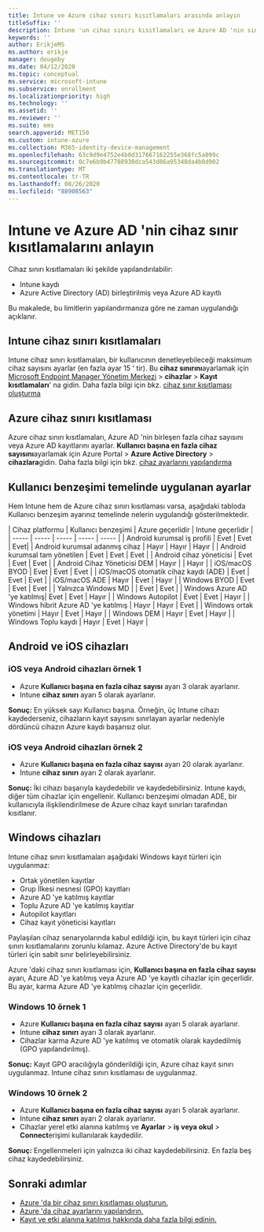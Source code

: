 ```yaml
---
title: Intune ve Azure cihaz sınırı kısıtlamaları arasında anlayın
titleSuffix: ''
description: Intune 'un cihaz sınırı kısıtlamaları ve Azure AD 'nin sınırlandırma kısıtlamaları arasındaki farkları anlayın.
keywords: ''
author: ErikjeMS
ms.author: erikje
manager: dougeby
ms.date: 04/12/2020
ms.topic: conceptual
ms.service: microsoft-intune
ms.subservice: enrollment
ms.localizationpriority: high
ms.technology: ''
ms.assetid: ''
ms.reviewer: ''
ms.suite: ems
search.appverid: MET150
ms.custom: intune-azure
ms.collection: M365-identity-device-management
ms.openlocfilehash: 63c9d9e4752e4b0d317667162255e368fc5a099c
ms.sourcegitcommit: 0c7e6b9b47788930dca543d86a95348da4b0d902
ms.translationtype: MT
ms.contentlocale: tr-TR
ms.lasthandoff: 08/26/2020
ms.locfileid: "88908563"
---
```

# <a name="understand-intune-and-azure-ads-device-limit-restrictions"></a>Intune ve Azure AD 'nin cihaz sınır kısıtlamalarını anlayın

Cihaz sınırı kısıtlamaları iki şekilde yapılandırılabilir:
- Intune kaydı
- Azure Active Directory (AD) birleştirilmiş veya Azure AD kayıtlı

Bu makalede, bu limitlerin yapılandırmanıza göre ne zaman uygulandığı açıklanır.

## <a name="intune-device-limit-restrictions"></a>Intune cihaz sınırı kısıtlamaları

Intune cihaz sınırı kısıtlamaları, bir kullanıcının denetleyebileceği maksimum cihaz sayısını ayarlar (en fazla ayar 15 ' tir). Bu **cihaz sınırını**ayarlamak için [Microsoft Endpoint Manager Yönetim Merkezi](https://go.microsoft.com/fwlink/?linkid=2109431)  >  **cihazlar**  >  **Kayıt kısıtlamaları**' na gidin. Daha fazla bilgi için bkz. [cihaz sınır kısıtlaması oluşturma](enrollment-restrictions-set.md#create-a-device-limit-restriction)

## <a name="azure-device-limit-restriction"></a>Azure cihaz sınırı kısıtlaması

Azure cihaz sınırı kısıtlamaları, Azure AD 'nin birleşen fazla cihaz sayısını veya Azure AD kayıtlarını ayarlar. **Kullanıcı başına en fazla cihaz sayısını**ayarlamak için Azure Portal > **Azure Active Directory**  >  **cihazlara**gidin. Daha fazla bilgi için bkz. [cihaz ayarlarını yapılandırma](/azure/active-directory/devices/device-management-azure-portal)

## <a name="settings-applied-based-on-user-affinity"></a>Kullanıcı benzeşimi temelinde uygulanan ayarlar

Hem Intune hem de Azure cihaz sınırı kısıtlaması varsa, aşağıdaki tabloda Kullanıcı benzeşim ayarınız temelinde nelerin uygulandığı gösterilmektedir.

| Cihaz platformu | Kullanıcı benzeşimi | Azure geçerlidir | Intune geçerlidir |
| ----- | ----- | ----- | ----- | ----- |
| Android kurumsal iş profili | Evet | Evet | Evet|
| Android kurumsal adanmış cihaz | Hayır | Hayır | Hayır |
| Android kurumsal tam yönetilen | Evet | Evet | Evet |
| Android cihaz yöneticisi | Evet | Evet | Evet |
| Android Cihaz Yöneticisi DEM | Hayır | | Hayır | 
| iOS/macOS BYOD | Evet | Evet | Evet |
| iOS/macOS otomatik cihaz kaydı (ADE) | Evet | Evet | Evet |
| iOS/macOS ADE | Hayır | Evet | Hayır |
| Windows BYOD | Evet | Evet | Evet |
| Yalnızca Windows MD | | Evet | Evet |
| Windows Azure AD 'ye katılmış| Evet | Evet | Hayır |
| Windows Autopilot | Evet | Evet | Hayır |
| Windows hibrit Azure AD 'ye katılmış | Hayır | Hayır | Evet |
| Windows ortak yönetimi | Hayır | Evet | Hayır |
| Windows DEM | Hayır | Evet | Hayır |
| Windows Toplu kaydı | Hayır | Evet | Hayır |


## <a name="android-and-ios-devices"></a>Android ve iOS cihazları

### <a name="ios-or-android-devices-example-1"></a>iOS veya Android cihazları örnek 1

- Azure **Kullanıcı başına en fazla cihaz sayısı** ayarı 3 olarak ayarlanır.
- Intune **cihaz sınırı** ayarı 5 olarak ayarlanır.
 
**Sonuç:** En yüksek sayı Kullanıcı başına. Örneğin, üç Intune cihazı kaydederseniz, cihazların kayıt sayısını sınırlayan ayarlar nedeniyle dördüncü cihazın Azure kaydı başarısız olur.

### <a name="ios-or-android-devices-example-2"></a>iOS veya Android cihazları örnek 2

- Azure **Kullanıcı başına en fazla cihaz sayısı** ayarı 20 olarak ayarlanır.
- Intune **cihaz sınırı** ayarı 2 olarak ayarlanır.

**Sonuç:** İki cihazı başarıyla kaydedebilir ve kaydedebilirsiniz. Intune kaydı, diğer tüm cihazlar için engellenir. Kullanıcı benzeşimi olmadan ADE, bir kullanıcıyla ilişkilendirilmese de Azure cihaz kayıt sınırları tarafından kısıtlanır.

## <a name="windows-devices"></a>Windows cihazları

Intune cihaz sınırı kısıtlamaları aşağıdaki Windows kayıt türleri için uygulanmaz:
- Ortak yönetilen kayıtlar
- Grup İlkesi nesnesi (GPO) kayıtları
- Azure AD 'ye katılmış kayıtlar
- Toplu Azure AD 'ye katılmış kayıtlar
- Autopilot kayıtları
- Cihaz kayıt yöneticisi kayıtları

Paylaşılan cihaz senaryolarında kabul edildiği için, bu kayıt türleri için cihaz sınırı kısıtlamalarını zorunlu kılamaz. Azure Active Directory'de bu kayıt türleri için sabit sınır belirleyebilirsiniz.

Azure 'daki cihaz sınırı kısıtlaması için, **Kullanıcı başına en fazla cihaz sayısı** ayarı, Azure AD 'ye katılmış veya Azure AD 'ye kayıtlı cihazlar için geçerlidir. Bu ayar, karma Azure AD 'ye katılmış cihazlar için geçerlidir.

### <a name="windows-10-example-1"></a>Windows 10 örnek 1

- Azure **Kullanıcı başına en fazla cihaz sayısı** ayarı 5 olarak ayarlanır.
- Intune **cihaz sınırı** ayarı 3 olarak ayarlanır.
- Cihazlar karma Azure AD 'ye katılmış ve otomatik olarak kaydedilmiş (GPO yapılandırılmış).

**Sonuç:** Kayıt GPO aracılığıyla gönderildiği için, Azure cihaz kayıt sınırı uygulanmaz.  Intune cihaz sınırı kısıtlaması de uygulanmaz.

### <a name="windows-10-example-2"></a>Windows 10 örnek 2

- Azure **Kullanıcı başına en fazla cihaz sayısı** ayarı 5 olarak ayarlanır.
- Intune **cihaz sınırı** ayarı 2 olarak ayarlanır.
- Cihazlar yerel etki alanına katılmış ve **Ayarlar**  >  **iş veya okul**  >  **Connect**erişimi kullanılarak kaydedilir.

**Sonuç:** Engellenmeleri için yalnızca iki cihaz kaydedebilirsiniz. En fazla beş cihaz kaydedebilirsiniz.


## <a name="next-steps"></a>Sonraki adımlar

- [Azure 'da bir cihaz sınırı kısıtlaması oluşturun.](/azure/active-directory/devices/device-management-azure-portal#configure-device-settings)
- [Azure 'da cihaz ayarlarını yapılandırın.](enrollment-restrictions-set.md#create-a-device-limit-restriction)
- [Kayıt ve etki alanına katılmış hakkında daha fazla bilgi edinin.](/azure/active-directory/devices/overview#getting-devices-in-azure-ad)